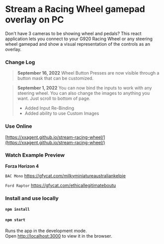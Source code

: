 # Stream a Racing Wheel gamepad overlay on PC

Don't have 3 cameras to be showing wheel and pedals? This react application lets you connect to your G920 Racing Wheel or any steering wheel gamepad and show a visual representation of the controls as an overlay.

### Change Log
>**September 16, 2022**
>Wheel Button Presses are now visible through a button mask that can be customized.

>**September 1, 2022**
>You can now bind the inputs to work with any steering wheel.  You can also change the images to anything you want. Just scroll to bottom of page.
>- Added Input Re-Binding
>- Added ability to use Custom Images

### Use Online

[https://xxagent.github.io/stream-racing-wheel/](https://xxagent.github.io/stream-racing-wheel/)

### Watch Example Preview

**Forza Horizon 4**

`BAC Mono` https://gfycat.com/milkyminiatureaustraliankelpie

`Ford Raptor` https://gfycat.com/ethicallegitimateboutu

### Install and use locally

#### `npm install`

#### `npm start`

Runs the app in the development mode.<br />
Open [http://localhost:3000](http://localhost:3000) to view it in the browser.
